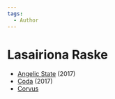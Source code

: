 ```yaml
---
tags:
  - Author
---
```


# Lasairiona Raske

- [Angelic State](./angelicstate.md) (2017)
- [Coda](./coda.md) (2017)
- [Corvus](./corvus.md)